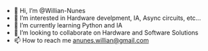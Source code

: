 - 👋 Hi, I’m @Willian-Nunes
- 👀 I’m interested in Hardware develpment, IA, Async circuits, etc...
- 🌱 I’m currently learning Python and IA
- 💞️ I’m looking to collaborate on Hardware and Software Solutions
- 📫 How to reach me anunes.willian@gmail.com

<!---
WBueno25/WBueno25 is a ✨ special ✨ repository because its `README.md` (this file) appears on your GitHub profile.
You can click the Preview link to take a look at your changes.
--->
